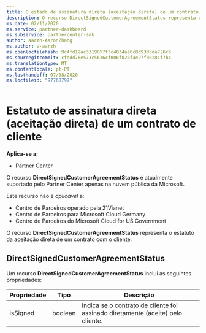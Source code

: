 ```yaml
---
title: O estado de assinatura direta (aceitação direta) de um contrato de cliente.
description: O recurso DirectSignedCustomerAgreementStatus representa o estatuto da assinatura direta (aceitação direta) de um contrato com o cliente.
ms.date: 02/11/2020
ms.service: partner-dashboard
ms.subservice: partnercenter-sdk
author: aarzh-AaronZhang
ms.author: v-aarzh
ms.openlocfilehash: 9c4fd12ac3319057f3c4034aa0c8d93dcda726c6
ms.sourcegitcommit: cfedd76e573c5616cf006f826f4e27f08281f7b4
ms.translationtype: MT
ms.contentlocale: pt-PT
ms.lasthandoff: 07/08/2020
ms.locfileid: "97768797"
---
```

# <a name="direct-signing-direct-acceptance-status-of-a-customer-agreement"></a>Estatuto de assinatura direta (aceitação direta) de um contrato de cliente

**Aplica-se a:**

- Partner Center

O recurso **DirectSignedCustomerAgreementStatus** é atualmente suportado pelo Partner Center apenas na nuvem pública da Microsoft.

Este recurso não é *aplicável* a:

- Centro de Parceiros operado pela 21Vianet
- Centro de Parceiros para Microsoft Cloud Germany
- Centro de Parceiros do Microsoft Cloud for US Government

O recurso **DirectSignedCustomerAgreementStatus** representa o estatuto da aceitação direta de um contrato com o cliente.

## <a name="directsignedcustomeragreementstatus"></a>DirectSignedCustomerAgreementStatus

Um recurso **DirectSignedCustomerAgreementStatus** inclui as seguintes propriedades:

| Propriedade       | Tipo   | Descrição                                                                                               |
|----------------|--------|-----------------------------------------------------------------------------------------------------------|
| isSigned | boolean | Indica se o contrato de cliente foi assinado diretamente (aceite) pelo cliente. |
